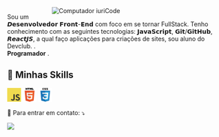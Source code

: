 <img src="https://raw.githubusercontent.com/MicaelliMedeiros/micaellimedeiros/master/image/computer-illustration.png" min-width="400px" max-width="400px" width="400px" align="right" alt="Computador iuriCode">

<p align="left"> 
  Sou um 𝘿𝗲𝘀𝗲𝗻𝘃𝗼𝗹𝘃𝗲𝗱𝗼𝗿 𝗙𝗿𝗼𝗻𝘁-𝗘𝗻𝗱 com foco em se tornar FullStack. Tenho conhecimento com as seguintes tecnologias: 𝗝𝗮𝘃𝗮𝗦𝗰𝗿𝗶𝗽𝘁, 𝗚𝗶𝘁/𝗚𝗶𝘁𝗛𝘂𝗯, 𝙍𝙚𝙖𝙘𝙩𝙅𝙎, a qual faço aplicações para criações de sites, sou aluno do Devclub. 
.
  <br>
  <strong>Programador</strong>
 .
</p>

## 🚀 Minhas Skills

<code><img height="32" src="https://raw.githubusercontent.com/github/explore/80688e429a7d4ef2fca1e82350fe8e3517d3494d/topics/javascript/javascript.png" alt="Javascript"/></code>
<code><img height="32" src="https://raw.githubusercontent.com/github/explore/80688e429a7d4ef2fca1e82350fe8e3517d3494d/topics/html/html.png" alt="HTML5"/></code>
<code><img height="32" src="https://raw.githubusercontent.com/github/explore/80688e429a7d4ef2fca1e82350fe8e3517d3494d/topics/css/css.png" alt="CSS"/></code>


<p align="left">
  💌 Para entrar em contato: ⤵️
</p>

<p align="left">
  <a href="#" alt="Linkedin">
  <img src="https://img.shields.io/badge/-Linkedin-0e76a8?style=flat-square&logo=Linkedin&logoColor=white&link=https://https://www.linkedin.com/in/marcelomedeirosjr/" /></a>

</p>  
